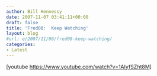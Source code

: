 ```yaml
---
author: Bill Hennessy
date: 2007-11-07 03:41:11+00:00
draft: false
title: 'Fred08:  Keep Watching'
layout: blog
#url: e/2007/11/06/fred08-keep-watching/
categories:
- Latest
---
```


[youtube https://www.youtube.com/watch?v=1AIyfSZht8M]

